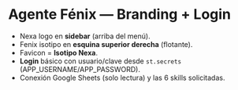 # Agente Fénix — Branding + Login

- Nexa logo en **sidebar** (arriba del menú).
- Fenix isotipo en **esquina superior derecha** (flotante).
- Favicon = **Isotipo Nexa**.
- **Login** básico con usuario/clave desde `st.secrets` (APP_USERNAME/APP_PASSWORD).
- Conexión Google Sheets (solo lectura) y las 6 skills solicitadas.
